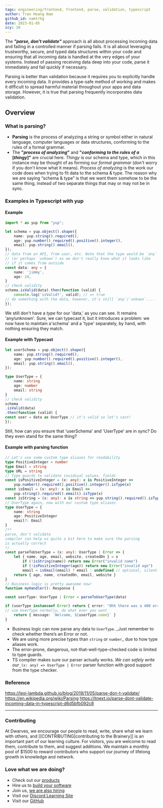 ```yaml
---
tags: engineering/frontend, frontend, parse, validation, typescript
author: Tran Hoang Nam
github_id: namtrhg
date: 2023-01-05
icy: 10
---
```


The _**"parse, don't validate"**_ approach is all about processing incoming data and failing in a controlled manner if parsing fails. It is all about leveraging trustworthy, secure, and typed data structures within your code and ensuring that all incoming data is handled at the very edges of your systems. Instead of passing receiving data deep into your code, parse it immediately and fail quickly if necessary.

Parsing is better than validation because it requires you to explicitly handle every incoming data. It provides a type-safe method of working and makes it difficult to spread harmful material throughout your apps and data storage. However, it is true that parsing frequently incorporates data validation.

## Overview
### What is parsing?
- **Parsing** is the process of analyzing a string or symbol either in natural language, computer languages or data structures, conforming to the rules of a formal grammar.
- The **"_process of analyzing_"** and **"_conforming to the rules of a_ [_thingy_]"** are crucial here. _Thingy_ is our schema and type, which in this instance may be thought of as forming our _formal grammar_ (don't worry if you don't know what it means). _Process of analyzing_ is the work our code does when trying to fit data to the schema & type. The reason why we are saying “schema & type” is that we want them somehow to be the same thing, instead of two separate things that may or may not be in sync.

### Examples in Typescript with yup
#### Example
```ts
import * as yup from "yup";

let schema = yup.object().shape({
	name: yup.string().required(),
	age: yup.number().required().positive().integer(),
	email: yup.string().email(),
});
// data from an API, from user, etc. Note that the type would be `any`
// (or perhaps `unkown`) as we don't really know what it looks like
// if it comes from outside
const data: any = {
	name: 'jimmy',
	age: 24,
}
// check validity
schema.isValid(data).then(function (valid) {
    console.log('isValid?', valid); // => true
// do something with the data, however, it's still `any`/`unkown`....
});
```
We still don't have a _type_ for our 'data,' as you can see. It remains 'any/unknown'. Sure, we can typecast it, but it introduces a problem: we now have to maintain a'schema' and a 'type' separately, by hand, with nothing ensuring they match.

#### Example with Typecast
```ts
let userSchema = yup.object().shape({
    name: yup.string().required(),
	age: yup.number().required().positive().integer(),
	email: yup.string().email(),
});

type UserType = {
	name: string
	age: number
	email: string
}
// check validity
schema
.isValid(data)
.then(function (valid) {
const user = data as UserType // it's valid so let's cast!
});
``` 
Still, how can you ensure that 'userSchema' and 'UserType' are in sync? Do they even stand for the same thing?

#### Example with parsing function
```ts
// Let's use some custom type aliases for readability
type PositiveInteger = number
type Email = string
type URL = string
// Type guards to validate invidiual values, fields
const isPositiveInteger = (x: any): x is PositiveInteger =>
	yup.number().required().positive().integer().isType(x)
const isEmail = (x: any): x is Email =>
	yup.string().required().email().isType(x)
const isString = (x: any): x is string => yup.string().required().isType(x)
// UserType again, now with our custom type aliases
type UserType = {
	name: string
	age: PositiveInteger
	email?: Email
}
/**
parse, don't validate
compiler can help us quite a bit here to make sure the parsing
is actually correct
*/
const parseToUserType = (x: any): UserType | Error => {
    let { name, age, email, website, createdOn } = x
        if (!isString(name)) return new Error("invalid name")
        if (!isPositiveInteger(age)) return new Error("invalid age")
        email = isEmail(email) ? email : undefined // optional, silently drop invalid values
    return { age, name, createdOn, email, website }
}
// Business logic is pretty awesome now!
function myHandler(): Response {

const userType: UserType | Error = parseToUserType(data)

if (userType instanceof Error) return { error: "Ohh there was a 400 error" }
// use UserType normally, do what ever you want
	return { message: `Welcome, ${userType.name}` }
}
```
-   Business logic can now parse any data to `UserType`. _Just remember to check whether there’s an Error or not.
-   We are using more precise types than `string`  or `number`_ due to how type aliases work.
-   The error-prone, dangerous, not-that-well-type-checked code is limited to type guards.
-   TS compiler makes sure our parser actually works. _We can safely write our_`_(x: any) => UserType | Error` parser function with good support from the type checker.

###  Reference
https://lexi-lambda.github.io/blog/2019/11/05/parse-don-t-validate/
https://en.wikipedia.org/wiki/Parsing
https://itnext.io/parse-dont-validate-incoming-data-in-typescript-d6d5bfb092c8

---
<!-- cta -->

### Contributing
At Dwarves, we encourage our people to read, write, share what we learn with others, and [[CONTRIBUTING|contributing to the Brainery]] is an important part of our learning culture. For visitors, you are welcome to read them, contribute to them, and suggest additions. We maintain a monthly pool of $1500 to reward contributors who support our journey of lifelong growth in knowledge and network.

### Love what we are doing?
- Check out our [products](https://superbits.co)
- Hire us to [build your software](https://d.foundation)
- Join us, [we are also hiring](https://github.com/dwarvesf/WeAreHiring)
- Visit our [Discord Learning Site](https://discord.gg/dzNBpNTVEZ)
- Visit our [GitHub](https://github.com/dwarvesf)
